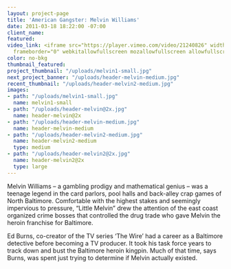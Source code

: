 ```yaml
---
layout: project-page
title: 'American Gangster: Melvin Williams'
date: 2011-03-18 18:22:00 -07:00
client_name:
featured:
video_link: <iframe src="https://player.vimeo.com/video/21240826" width="640" height="480"
  frameborder="0" webkitallowfullscreen mozallowfullscreen allowfullscreen></iframe>
color: no-bkg
thumbnail_featured:
project_thumbnail: "/uploads/melvin1-small.jpg"
next_project_banner: "/uploads/header-melvin-medium.jpg"
recent_thumbnail: "/uploads/header-melvin2-medium.jpg"
images:
- path: "/uploads/melvin1-small.jpg"
  name: melvin1-small
- path: "/uploads/header-melvin@2x.jpg"
  name: header-melvin@2x
- path: "/uploads/header-melvin-medium.jpg"
  name: header-melvin-medium
- path: "/uploads/header-melvin2-medium.jpg"
  name: header-melvin2-medium
  type: medium
- path: "/uploads/header-melvin2@2x.jpg"
  name: header-melvin2@2x
  type: large
---
```


Melvin Williams – a gambling prodigy and mathematical genius – was a teenage legend in the card parlors, pool halls and back-alley crap games of North Baltimore. Comfortable with the highest stakes and seemingly impervious to pressure, “Little Melvin” drew the attention of the east coast organized crime bosses that controlled the drug trade who gave Melvin the heroin franchise for Baltimore.

Ed Burns, co-creator of the TV series ‘The Wire’ had a career as a Baltimore detective before becoming a TV producer. It took his task force years to track down and bust the Baltimore heroin kingpin. Much of that time, says Burns, was spent just trying to determine if Melvin actually existed.
